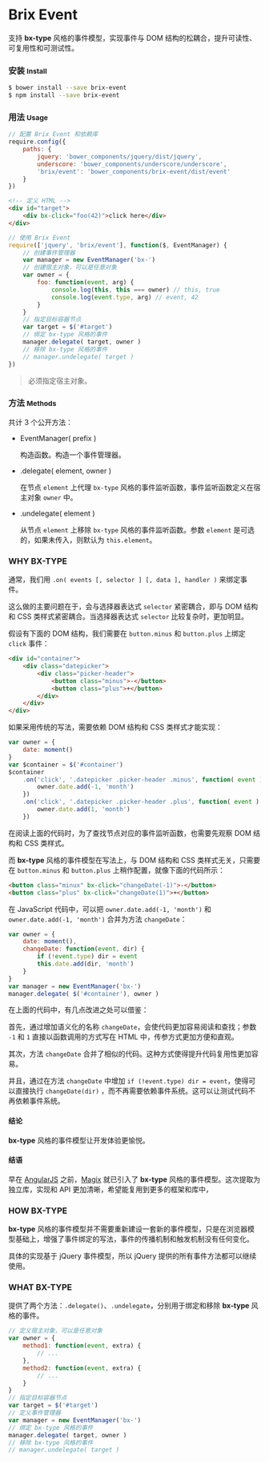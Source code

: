 # Brix Event

支持 **bx-type** 风格的事件模型，实现事件与 DOM 结构的松耦合，提升可读性、可复用性和可测试性。

### 安装 <small>Install</small>

```sh
$ bower install --save brix-event
$ npm install --save brix-event
```

### 用法 <small>Usage</small>

```js
// 配置 Brix Event 和依赖库
require.config({
    paths: {
        jquery: 'bower_components/jquery/dist/jquery',
        underscore: 'bower_components/underscore/underscore',
        'brix/event': 'bower_components/brix-event/dist/event'
    }
})
```

```html
<!-- 定义 HTML -->
<div id="target">
    <div bx-click="foo(42)">click here</div>
</div>
```

```js
// 使用 Brix Event
require(['jquery', 'brix/event'], function($, EventManager) {
    // 创建事件管理器
    var manager = new EventManager('bx-')
    // 创建宿主对象，可以是任意对象
    var owner = {
        foo: function(event, arg) {
            console.log(this, this === owner) // this, true
            console.log(event.type, arg) // event, 42
        }
    }
    // 指定目标容器节点
    var target = $('#target')
    // 绑定 bx-type 风格的事件
    manager.delegate( target, owner )
    // 移除 bx-type 风格的事件
    // manager.undelegate( target )
})
```

> 必须指定宿主对象。

### 方法 <small>Methods</small>

共计 3 个公开方法：

* EventManager( prefix )

    构造函数。构造一个事件管理器。

* .delegate( element, owner )

    在节点 `element` 上代理 `bx-type` 风格的事件监听函数，事件监听函数定义在宿主对象 `owner` 中。

* .undelegate( element )

    从节点 `element` 上移除 `bx-type` 风格的事件监听函数。参数 `element` 是可选的，如果未传入，则默认为 `this.element`。

### WHY BX-TYPE

通常，我们用 `.on( events [, selector ] [, data ], handler )` 来绑定事件。

这么做的主要问题在于，会与选择器表达式 `selector` 紧密耦合，即与 DOM 结构和 CSS 类样式紧密耦合。当选择器表达式 `selector` 比较复杂时，更加明显。

假设有下面的 DOM 结构，我们需要在 `button.minus` 和 `button.plus` 上绑定 `click` 事件：

```html
<div id="container">
    <div class="datepicker">
        <div class="picker-header">
            <button class="minus">-</button>
            <button class="plus">+</button>
        </div>
    </div>
</div>
```

如果采用传统的写法，需要依赖 DOM 结构和 CSS 类样式才能实现：

```js
var owner = {
    date: moment()
}
var $container = $('#container')
$container
    .on('click', '.datepicker .picker-header .minus', function( event ) {
        owner.date.add(-1, 'month')
    })
    .on('click', '.datepicker .picker-header .plus', function( event ) {
        owner.date.add(1, 'month')
    })
```

在阅读上面的代码时，为了查找节点对应的事件监听函数，也需要先观察 DOM 结构和 CSS 类样式。

而 **bx-type** 风格的事件模型在写法上，与 DOM 结构和 CSS 类样式无关，只需要在 `button.minus` 和 `button.plus` 上稍作配置，就像下面的代码所示：

```html
<button class="minux" bx-click="changeDate(-1)">-</button>
<button class="plus" bx-click="changeDate(1)">+</button>
```

在 JavaScript 代码中，可以把 `owner.date.add(-1, 'month')` 和 `owner.date.add(-1, 'month')` 合并为方法 `changeDate`：

```js
var owner = {
    date: moment(),
    changeDate: function(event, dir) {
        if (!event.type) dir = event
        this.date.add(dir, 'month')
    }
}
var manager = new EventManager('bx-')
manager.delegate( $('#container'), owner )
```

在上面的代码中，有几点改进之处可以借鉴：

首先，通过增加语义化的名称 `changeDate`，会使代码更加容易阅读和查找；参数 `-1` 和 `1` 直接以函数调用的方式写在 HTML 中，传参方式更加方便和直观。

其次，方法 `changeDate` 合并了相似的代码。这种方式使得提升代码复用性更加容易。

并且，通过在方法 `changeDate` 中增加 `if (!event.type) dir = event`，使得可以直接执行 `changeDate(dir)` ，而不再需要依赖事件系统。这可以让测试代码不再依赖事件系统。

#### 结论

**bx-type** 风格的事件模型让开发体验更愉悦。

#### 结语

早在 [AngularJS](http://angularjs.org/) 之前，[Magix](http://thx.github.io/magix/articles/about-delegate-event/) 就已引入了 **bx-type** 风格的事件模型。这次提取为独立库，实现和 API 更加清晰，希望能复用到更多的框架和库中，

### HOW BX-TYPE

**bx-type** 风格的事件模型并不需要重新建设一套新的事件模型，只是在浏览器模型基础上，增强了事件绑定的写法，事件的传播机制和触发机制没有任何变化。

具体的实现基于 jQuery 事件模型，所以 jQuery 提供的所有事件方法都可以继续使用。

### WHAT BX-TYPE

提供了两个方法：`.delegate()`、`.undelegate`，分别用于绑定和移除 **bx-type** 风格的事件。

```js
// 定义宿主对象，可以是任意对象
var owner = {
    method1: function(event, extra) {
        // ...
    },
    method2: function(event, extra) {
        // ...
    }
}
// 指定目标容器节点
var target = $('#target')
// 定义事件管理器
var manager = new EventManager('bx-')
// 绑定 bx-type 风格的事件
manager.delegate( target, owner )
// 移除 bx-type 风格的事件
// manager.undelegate( target )
```